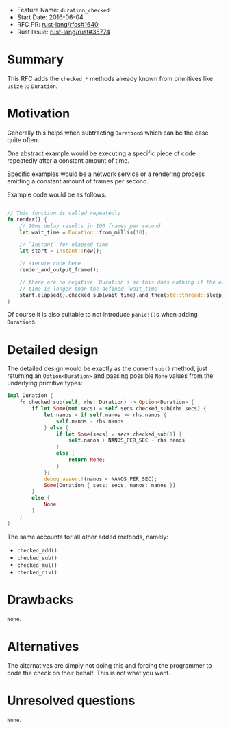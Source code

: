 - Feature Name: `duration_checked`
- Start Date: 2016-06-04
- RFC PR: [rust-lang/rfcs#1640](https://github.com/rust-lang/rfcs/pull/1640)
- Rust Issue: [rust-lang/rust#35774](https://github.com/rust-lang/rust/issues/35774)

# Summary
[summary]: #summary

This RFC adds the `checked_*` methods already known from primitives like
`usize` to `Duration`.

# Motivation
[motivation]: #motivation

Generally this helps when subtracting `Duration`s which can be the case quite
often.

One abstract example would be executing a specific piece of code repeatedly
after a constant amount of time.

Specific examples would be a network service or a rendering process emitting a
constant amount of frames per second.

Example code would be as follows:

```rust

// This function is called repeatedly
fn render() {
    // 10ms delay results in 100 frames per second
    let wait_time = Duration::from_millis(10);

    // `Instant` for elapsed time
    let start = Instant::now();

    // execute code here
    render_and_output_frame();

    // there are no negative `Duration`s so this does nothing if the elapsed
    // time is longer than the defined `wait_time`
    start.elapsed().checked_sub(wait_time).and_then(std::thread::sleep);
}
```

Of course it is also suitable to not introduce `panic!()`s when adding
`Duration`s.

# Detailed design
[design]: #detailed-design

The detailed design would be exactly as the current `sub()` method, just
returning an `Option<Duration>` and passing possible `None` values from the
underlying primitive types:

```rust
impl Duration {
    fn checked_sub(self, rhs: Duration) -> Option<Duration> {
        if let Some(mut secs) = self.secs.checked_sub(rhs.secs) {
            let nanos = if self.nanos >= rhs.nanos {
                self.nanos - rhs.nanos
            } else {
                if let Some(secs) = secs.checked_sub(1) {
                    self.nanos + NANOS_PER_SEC - rhs.nanos
                }
                else {
                    return None;
                }
            };
            debug_assert!(nanos < NANOS_PER_SEC);
            Some(Duration { secs: secs, nanos: nanos })
        }
        else {
            None
        }
    }
}
```

The same accounts for all other added methods, namely:

- `checked_add()`
- `checked_sub()`
- `checked_mul()`
- `checked_div()`

# Drawbacks
[drawbacks]: #drawbacks

`None`.

# Alternatives
[alternatives]: #alternatives

The alternatives are simply not doing this and forcing the programmer to code
the check on their behalf.
This is not what you want.

# Unresolved questions
[unresolved]: #unresolved-questions

`None`.

